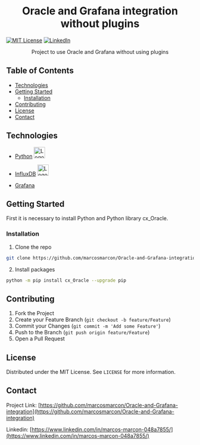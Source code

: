 <!-- PROJECT LOGO -->

<h1 align="center">
 Oracle and Grafana integration without plugins
</h1>

<!-- PROJECT SHIELDS -->
[![MIT License][license-shield]][license-url]
[![LinkedIn][linkedin-shield]][linkedin-url]


  <p align="center">
    Project to use Oracle and Grafana without using plugins
  </p>


<!-- TABLE OF CONTENTS -->
## Table of Contents

* [Technologies](#technologies)
* [Getting Started](#getting-started)
  * [Installation](#installation)
* [Contributing](#contributing)
* [License](#license)
* [Contact](#contact)


<!-- ABOUT THE PROJECT -->

## Technologies
* [Python](https://www.python.org/) <img src="https://upload.wikimedia.org/wikipedia/commons/c/c3/Python-logo-notext.svg" alt="Logo" width="30" height="30">
  

* [InfluxDB](https://www.influxdata.com/) <img src="https://influxdata.github.io/branding/img/downloads/influxdata-logo--symbol--pool.svg" alt="Logo" width="30" height="30">
  
* [Grafana](https://grafana.com/)


<!-- GETTING STARTED -->
## Getting Started

First it is necessary to install Python and Python library cx_Oracle.
### Installation

1. Clone the repo
```sh
git clone https://github.com/marcosmarcon/Oracle-and-Grafana-integration
```
2. Install packages
```sh
python -m pip install cx_Oracle --upgrade pip
```

<!-- CONTRIBUTING -->
## Contributing

1. Fork the Project
2. Create your Feature Branch (`git checkout -b feature/Feature`)
3. Commit your Changes (`git commit -m 'Add some Feature'`)
4. Push to the Branch (`git push origin feature/Feature`)
5. Open a Pull Request


<!-- LICENSE -->
## License
Distributed under the MIT License. See `LICENSE` for more information.

<!-- CONTACT -->
## Contact
Project Link: [https://github.com/marcosmarcon/Oracle-and-Grafana-integration](https://github.com/marcosmarcon/Oracle-and-Grafana-integration)

Linkedin: [https://www.linkedin.com/in/marcos-marcon-048a7855/](https://www.linkedin.com/in/marcos-marcon-048a7855/)

<!-- MARKDOWN LINKS & IMAGES -->
<!-- https://www.markdownguide.org/basic-syntax/#reference-style-links -->
[license-shield]: https://img.shields.io/badge/License-MIT-blue.svg
[license-url]: https://opensource.org/licenses/MIT
[linkedin-shield]: https://img.shields.io/badge/-LinkedIn-black.svg?style=flat-square&logo=linkedin&colorB=555
[linkedin-url]: linkedin.com/in/marcos-marcon-048a7855
